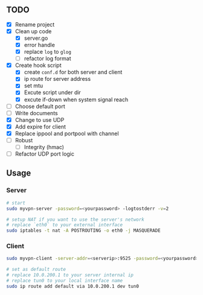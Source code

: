 ## TODO
- [x] Rename project
- [x] Clean up code
  - [x] server.go
  - [x] error handle
  - [x] replace `log` to `glog`
  - [ ] refactor log format
- [x] Create hook script
  - [x] create `conf.d` for both server and client
  - [x] ip route for server address
  - [x] set mtu
  - [x] Excute script under dir
  - [x] excute if-down when system signal reach
- [ ] Choose default port
- [ ] Write documents
- [x] Change to use UDP
- [x] Add expire for client
- [x] Replace ippool and portpool with channel
- [ ] Robust
  - [ ] Integrity (hmac)
- [ ] Refactor UDP port logic

## Usage

### Server
```bash
# start
sudo myvpn-server -password=<yourpassword> -logtostderr -v=2

# setup NAT if you want to use the server's network
# replace `eth0` to your external interface
sudo iptables -t nat -A POSTROUTING -o eth0 -j MASQUERADE
```

### Client
```bash
sudo myvpn-client -server-addr=<serverip>:9525 -password=<yourpassword> -logtostderr -v=2

# set as default route
# replace 10.0.200.1 to your server internal ip
# replace tun0 to your local interface name
sudo ip route add default via 10.0.200.1 dev tun0
```
